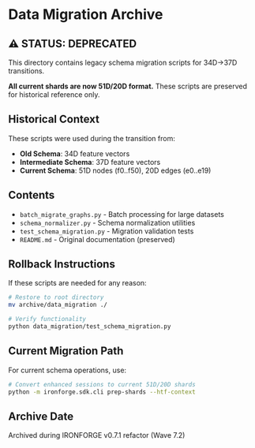 # Data Migration Archive

## ⚠️ STATUS: DEPRECATED

This directory contains legacy schema migration scripts for 34D→37D transitions.

**All current shards are now 51D/20D format.** These scripts are preserved for historical reference only.

## Historical Context

These scripts were used during the transition from:
- **Old Schema**: 34D feature vectors
- **Intermediate Schema**: 37D feature vectors  
- **Current Schema**: 51D nodes (f0..f50), 20D edges (e0..e19)

## Contents

- `batch_migrate_graphs.py` - Batch processing for large datasets
- `schema_normalizer.py` - Schema normalization utilities
- `test_schema_migration.py` - Migration validation tests
- `README.md` - Original documentation (preserved)

## Rollback Instructions

If these scripts are needed for any reason:

```bash
# Restore to root directory
mv archive/data_migration ./

# Verify functionality
python data_migration/test_schema_migration.py
```

## Current Migration Path

For current schema operations, use:
```bash
# Convert enhanced sessions to current 51D/20D shards
python -m ironforge.sdk.cli prep-shards --htf-context
```

## Archive Date
Archived during IRONFORGE v0.7.1 refactor (Wave 7.2)

